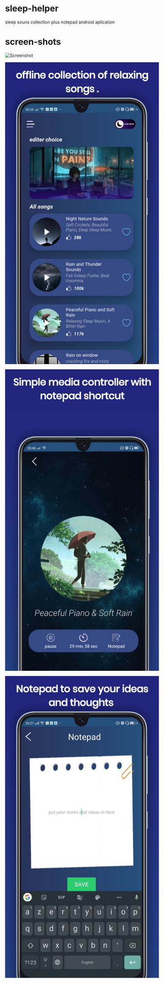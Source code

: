 # sleep-helper
sleep souns collection plus notepad android aplication

# screen-shots

![Screenshot](screenshots/thumbnail.png)


![Screenshot](screenshots/screenshot1.png)

![Screenshot](screenshots/screenshot2.png)

![Screenshot](screenshots/screenshot3.png)
